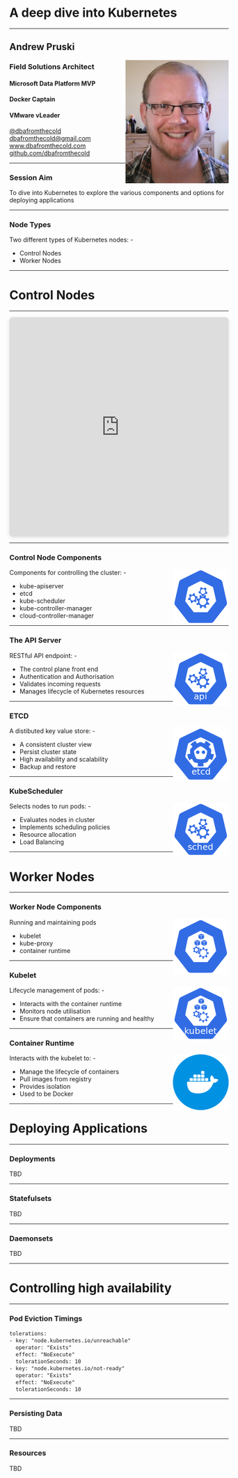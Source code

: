 # A deep dive into Kubernetes

---

## Andrew Pruski

<img src="images/apruski.jpg" style="float: right"/>

### Field Solutions Architect
#### Microsoft Data Platform MVP
#### Docker Captain
#### VMware vLeader

<!-- .slide: style="text-align: left;"> -->
<i class="fab fa-twitter"></i><a href="https://twitter.com/dbafromthecold">  @dbafromthecold</a><br>
<i class="fas fa-envelope"></i>  dbafromthecold@gmail.com<br>
<i class="fab fa-wordpress"></i>  www.dbafromthecold.com<br>
<i class="fab fa-github"></i><a href="https://github.com/dbafromthecold">  github.com/dbafromthecold</a>

---

### Session Aim
<!-- .slide: style="text-align: left;"> -->

To dive into Kubernetes to explore the various components and options for deploying applications

---

### Node Types
<!-- .slide: style="text-align: left;"> -->

Two different types of Kubernetes nodes: -<br>
- Control Nodes<br>
- Worker Nodes<br>

---

# Control Nodes

---

<div style="position: relative; width: 100%; height: 0; padding-top: 100.0000%;
 padding-bottom: 0; box-shadow: 0 2px 8px 0 rgba(63,69,81,0.16); margin-top: 0em; margin-bottom: 0.9em; overflow: hidden;
 border-radius: 8px; will-change: transform;">
  <iframe loading="lazy" style="position: absolute; width: 100%; height: 100%; top: 0; left: 0; border: none; padding: 0;margin: 0;"
    src="https:&#x2F;&#x2F;www.canva.com&#x2F;design&#x2F;DAF9QST5Wds&#x2F;59aifRWKE4OGyt-urQY-0g&#x2F;watch?embed" allowfullscreen="allowfullscreen" allow="fullscreen">
  </iframe>
</div>
<a href="https:&#x2F;&#x2F;www.canva.com&#x2F;design&#x2F;DAF9QST5Wds&#x2F;59aifRWKE4OGyt-urQY-0g&#x2F;watch?utm_content=DAF9QST5Wds&amp;utm_campaign=designshare&amp;utm_medium=embeds&amp;utm_source=link" target="_blank" rel="noopener"></a>

---

### Control Node Components
<!-- .slide: style="text-align: left;"> -->
<img src="images/control-128.png" style="float: right"/>

Components for controlling the cluster: -<br>
- kube-apiserver<br>
- etcd<br>
- kube-scheduler<br>
- kube-controller-manager<br>
- cloud-controller-manager<br>

---

### The API Server
<!-- .slide: style="text-align: left;"> -->
<img src="images/api-128.png" style="float: right"/>

RESTful API endpoint: -
- The control plane front end
- Authentication and Authorisation
- Validates incoming requests
- Manages lifecycle of Kubernetes resources

---

### ETCD
<!-- .slide: style="text-align: left;"> -->
<img src="images/etcd-128.png" style="float: right"/>

A distibuted key value store: -
- A consistent cluster view
- Persist cluster state
- High availability and scalability
- Backup and restore

---

### KubeScheduler
<!-- .slide: style="text-align: left;"> -->
<img src="images/sched-128.png" style="float: right"/>

Selects nodes to run pods: -
- Evaluates nodes in cluster
- Implements scheduling policies
- Resource allocation
- Load Balancing

---

# Worker Nodes

---

### Worker Node Components
<!-- .slide: style="text-align: left;"> -->
<img src="images/node-128.png" style="float: right"/>

Running and maintaining pods<br>
- kubelet<br>
- kube-proxy<br>
- container runtime

---

### Kubelet
<!-- .slide: style="text-align: left;"> -->
<img src="images/kubelet-128.png" style="float: right"/>

Lifecycle management of pods: -
- Interacts with the container runtime
- Monitors node utilisation
- Ensure that containers are running and healthy

---

### Container Runtime
<!-- .slide: style="text-align: left;"> -->
<img src="images/docker.png" style="float: right"/>

Interacts with the kubelet to: -
- Manage the lifecycle of containers
- Pull images from registry
- Provides isolation
- Used to be Docker

---

# Deploying Applications

---

### Deployments
<!-- .slide: style="text-align: left;"> -->

TBD

---

### Statefulsets
<!-- .slide: style="text-align: left;"> -->

TBD

---

### Daemonsets
<!-- .slide: style="text-align: left;"> -->

TBD

---

# Controlling high availability

---

### Pod Eviction Timings

<pre><code data-line-numbers="1-9|2-5|6-9">tolerations:
- key: "node.kubernetes.io/unreachable"
  operator: "Exists"
  effect: "NoExecute"
  tolerationSeconds: 10
- key: "node.kubernetes.io/not-ready"
  operator: "Exists"
  effect: "NoExecute"
  tolerationSeconds: 10
</pre></code>

---

### Persisting Data
<!-- .slide: style="text-align: left;"> -->

TBD

---

### Resources
<!-- .slide: style="text-align: left;"> -->

TBD
